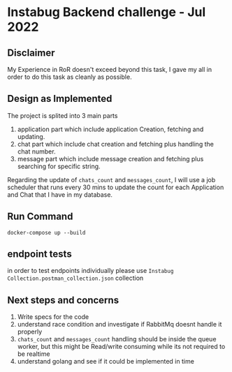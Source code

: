 # Instabug Backend challenge - Jul 2022
## Disclaimer
My Experience in RoR doesn't exceed beyond this task, I gave my all in order to do this task as cleanly as possible.
## Design as Implemented
The project is splited into 3 main parts

1. application part which include application Creation, fetching and updating.
2. chat part which include chat creation and fetching plus handling the chat number.
3. message part which include message creation and fetching plus searching for specific string.

Regarding the update of `chats_count` and `messages_count`, I will use a job scheduler that runs every 30 mins to update the count for each Application and Chat that I have in my database.

## Run Command
`docker-compose up --build`

## endpoint tests
in order to test endpoints individually please use `Instabug Collection.postman_collection.json` collection

## Next steps and concerns
1. Write specs for the code
2. understand race condition and investigate if RabbitMq doesnt handle it properly
3. `chats_count` and `messages_count` handling should be inside the queue worker, but this might be Read/write consuming while its not required to be realtime
4. understand golang and see if it could be implemented in time
 